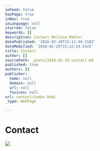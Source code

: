 ```yaml
---
inFeed: false
hasPage: true
inNav: true
inLanguage: null
starred: false
keywords: []
description: Contact Melissa Mahler
datePublished: '2016-02-29T15:12:49.318Z'
dateModified: '2016-02-29T15:12:24.542Z'
title: Contact
author: []
sourcePath: _posts/2016-02-29-contact.md
published: true
authors: []
publisher:
  name: null
  domain: null
  url: null
  favicon: null
url: contact/index.html
_type: WebPage

---
```

# Contact
![](https://s3-us-west-2.amazonaws.com/the-grid-img/p/e7688be0dc5d80cffeff5091487bab8507287992.jpg)